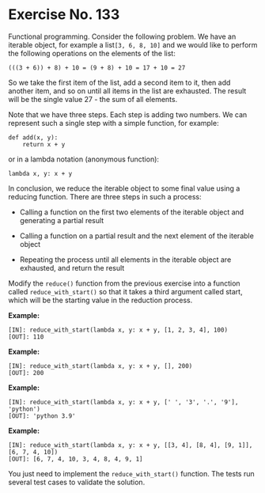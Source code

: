 # Exercise No. 133

Functional programming. Consider the following problem. We have an iterable object, for example a list`[3, 6, 8, 10]` and we would like to perform the following operations on the elements of the list:


    (((3 + 6)) + 8) + 10 = (9 + 8) + 10 = 17 + 10 = 27


So we take the first item of the list, add a second item to it, then add another item, and so on until all items in the list are exhausted. The result will be the single value 27 - the sum of all elements.

Note that we have three steps. Each step is adding two numbers. We can represent such a single step with a simple function, for example:


    def add(x, y):
        return x + y


or in a lambda notation (anonymous function):


    lambda x, y: x + y


In conclusion, we reduce the iterable object to some final value using a reducing function. There are three steps in such a process:

-   Calling a function on the first two elements of the iterable object and generating a partial result

-   Calling a function on a partial result and the next element of the iterable object

-   Repeating the process until all elements in the iterable object are exhausted, and return the result

Modify the `reduce()` function from the previous exercise into a function called `reduce_with_start()` so that it takes a third argument called start, which will be the starting value in the reduction process.


**Example:**


    [IN]: reduce_with_start(lambda x, y: x + y, [1, 2, 3, 4], 100)
    [OUT]: 110


**Example:**


    [IN]: reduce_with_start(lambda x, y: x + y, [], 200)
    [OUT]: 200


**Example:**


    [IN]: reduce_with_start(lambda x, y: x + y, [' ', '3', '.', '9'], 'python')
    [OUT]: 'python 3.9'


**Example:**


    [IN]: reduce_with_start(lambda x, y: x + y, [[3, 4], [8, 4], [9, 1]], [6, 7, 4, 10])
    [OUT]: [6, 7, 4, 10, 3, 4, 8, 4, 9, 1]


You just need to implement the `reduce_with_start()` function. The tests run several test cases to validate the solution.